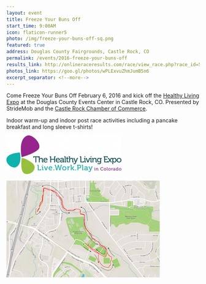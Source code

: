 ```yaml
---
layout: event
title: Freeze Your Buns Off
start_time: 9:00AM
icon: flaticon-runner5
photo: /img/freeze-your-buns-off-sq.png
featured: true
address: Douglas County Fairgrounds, Castle Rock, CO
permalink: /events/2016-freeze-your-buns-off
results_link: http://onlineraceresults.com/race/view_race.php?race_id=51815
photos_link: https://goo.gl/photos/wPLExvuZhmJumB5n6
excerpt_separator: <!--more-->
---
```


Come Freeze Your Buns Off February 6, 2016 and kick off the [Healthy Living Expo](http://coloradohealthylivingexpo.com/) at the Douglas County Events Center in Castle Rock, CO. Presented by StrideMob and the [Castle Rock Chamber of Commerce](http://www.castlerock.org/).

<!--more-->

Indoor warm-up and indoor post race activities including a pancake breakfast and long sleeve t-shirts!

<img src="/img/healthy_living_expo.jpg" class="pure-img" alt="Healthy Living Expo">


<a href="/img/FYBO-map.png"><img src="/img/FYBO-map400.png" class="pure-img" alt="Course Map" style="text-align: center"></a>
